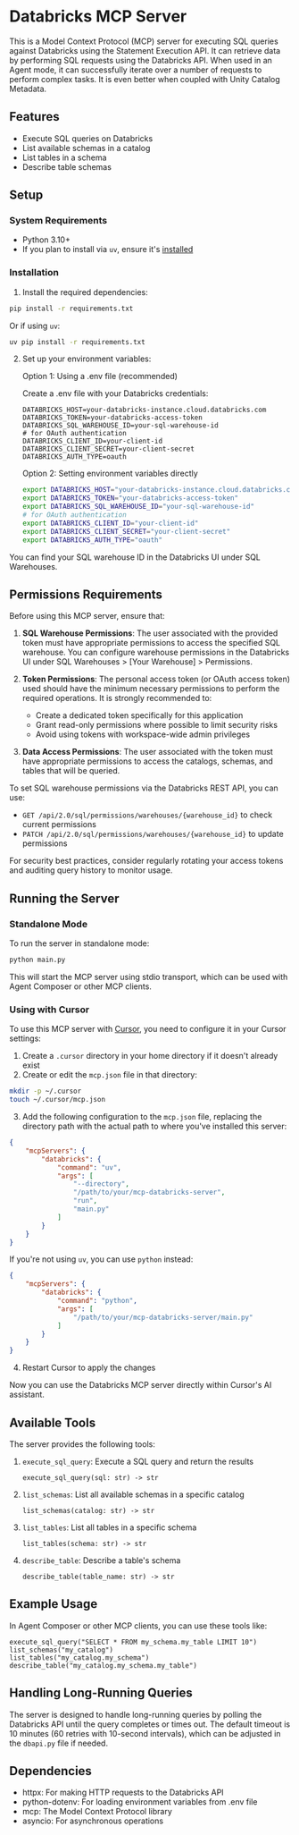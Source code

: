 # Databricks MCP Server

This is a Model Context Protocol (MCP) server for executing SQL queries against Databricks using the Statement Execution API.
It can retrieve data by performing SQL requests using the Databricks API.
When used in an Agent mode, it can successfully iterate over a number of requests to perform complex tasks.
It is even better when coupled with Unity Catalog Metadata.

## Features

- Execute SQL queries on Databricks
- List available schemas in a catalog
- List tables in a schema
- Describe table schemas

## Setup

### System Requirements

- Python 3.10+
- If you plan to install via `uv`, ensure it's [installed](https://docs.astral.sh/uv/getting-started/installation/#__tabbed_1_1)

### Installation

1. Install the required dependencies:

```bash
pip install -r requirements.txt
```

Or if using `uv`:

```bash
uv pip install -r requirements.txt
```

2. Set up your environment variables:

   Option 1: Using a .env file (recommended)
   
   Create a .env file with your Databricks credentials:
   
   ```
   DATABRICKS_HOST=your-databricks-instance.cloud.databricks.com
   DATABRICKS_TOKEN=your-databricks-access-token
   DATABRICKS_SQL_WAREHOUSE_ID=your-sql-warehouse-id
   # for OAuth authentication
   DATABRICKS_CLIENT_ID=your-client-id
   DATABRICKS_CLIENT_SECRET=your-client-secret
   DATABRICKS_AUTH_TYPE=oauth
   ```

   Option 2: Setting environment variables directly
   
   ```bash
   export DATABRICKS_HOST="your-databricks-instance.cloud.databricks.com"
   export DATABRICKS_TOKEN="your-databricks-access-token"
   export DATABRICKS_SQL_WAREHOUSE_ID="your-sql-warehouse-id"
   # for OAuth authentication
   export DATABRICKS_CLIENT_ID="your-client-id"
   export DATABRICKS_CLIENT_SECRET="your-client-secret"
   export DATABRICKS_AUTH_TYPE="oauth"
   ```

You can find your SQL warehouse ID in the Databricks UI under SQL Warehouses.

## Permissions Requirements

Before using this MCP server, ensure that:

1. **SQL Warehouse Permissions**: The user associated with the provided token must have appropriate permissions to access the specified SQL warehouse. You can configure warehouse permissions in the Databricks UI under SQL Warehouses > [Your Warehouse] > Permissions.

2. **Token Permissions**: The personal access token (or OAuth access token) used should have the minimum necessary permissions to perform the required operations. It is strongly recommended to:
   - Create a dedicated token specifically for this application
   - Grant read-only permissions where possible to limit security risks
   - Avoid using tokens with workspace-wide admin privileges

3. **Data Access Permissions**: The user associated with the token must have appropriate permissions to access the catalogs, schemas, and tables that will be queried.

To set SQL warehouse permissions via the Databricks REST API, you can use:
- `GET /api/2.0/sql/permissions/warehouses/{warehouse_id}` to check current permissions
- `PATCH /api/2.0/sql/permissions/warehouses/{warehouse_id}` to update permissions

For security best practices, consider regularly rotating your access tokens and auditing query history to monitor usage.

## Running the Server

### Standalone Mode

To run the server in standalone mode:

```bash
python main.py
```

This will start the MCP server using stdio transport, which can be used with Agent Composer or other MCP clients.

### Using with Cursor

To use this MCP server with [Cursor](https://cursor.sh/), you need to configure it in your Cursor settings:

1. Create a `.cursor` directory in your home directory if it doesn't already exist
2. Create or edit the `mcp.json` file in that directory:

```bash
mkdir -p ~/.cursor
touch ~/.cursor/mcp.json
```

3. Add the following configuration to the `mcp.json` file, replacing the directory path with the actual path to where you've installed this server:

```json
{
    "mcpServers": {
        "databricks": {
            "command": "uv",
            "args": [
                "--directory",
                "/path/to/your/mcp-databricks-server",
                "run",
                "main.py"
            ]
        }
    }
}
```

If you're not using `uv`, you can use `python` instead:

```json
{
    "mcpServers": {
        "databricks": {
            "command": "python",
            "args": [
                "/path/to/your/mcp-databricks-server/main.py"
            ]
        }
    }
}
```

4. Restart Cursor to apply the changes

Now you can use the Databricks MCP server directly within Cursor's AI assistant.

## Available Tools

The server provides the following tools:

1. `execute_sql_query`: Execute a SQL query and return the results
   ```
   execute_sql_query(sql: str) -> str
   ```

2. `list_schemas`: List all available schemas in a specific catalog
   ```
   list_schemas(catalog: str) -> str
   ```

3. `list_tables`: List all tables in a specific schema
   ```
   list_tables(schema: str) -> str
   ```

4. `describe_table`: Describe a table's schema
   ```
   describe_table(table_name: str) -> str
   ```

## Example Usage

In Agent Composer or other MCP clients, you can use these tools like:

```
execute_sql_query("SELECT * FROM my_schema.my_table LIMIT 10")
list_schemas("my_catalog")
list_tables("my_catalog.my_schema")
describe_table("my_catalog.my_schema.my_table")
```

## Handling Long-Running Queries

The server is designed to handle long-running queries by polling the Databricks API until the query completes or times out. The default timeout is 10 minutes (60 retries with 10-second intervals), which can be adjusted in the `dbapi.py` file if needed.

## Dependencies

- httpx: For making HTTP requests to the Databricks API
- python-dotenv: For loading environment variables from .env file
- mcp: The Model Context Protocol library
- asyncio: For asynchronous operations

